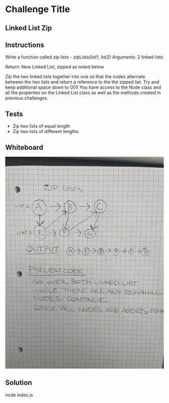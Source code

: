 # Challenge Title
## Linked List Zip

## Instructions

Write a function called zip lists - zipLists(list1, list2)
Arguments: 2 linked lists

Return: New Linked List, zipped as noted below

Zip the two linked lists together into one so that the nodes alternate between the two lists and return a reference to the the zipped list.
Try and keep additional space down to O(1)
You have access to the Node class and all the properties on the Linked List class as well as the methods created in previous challenges.

## Tests
- Zip two lists of equal length
- Zip two lists of different lengths

## Whiteboard
![](whiteboard.jpg)

## Solution
node index.js
